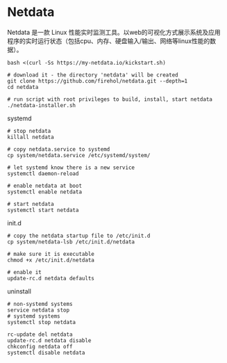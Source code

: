 # Netdata

Netdata 是一款 Linux 性能实时监测工具。以web的可视化方式展示系统及应用程序的实时运行状态（包括cpu、内存、硬盘输入/输出、网络等linux性能的数据）。

```shell
bash <(curl -Ss https://my-netdata.io/kickstart.sh)
```

```shell
# download it - the directory 'netdata' will be created
git clone https://github.com/firehol/netdata.git --depth=1
cd netdata

# run script with root privileges to build, install, start netdata
./netdata-installer.sh
```

systemd
```shell
# stop netdata
killall netdata

# copy netdata.service to systemd
cp system/netdata.service /etc/systemd/system/

# let systemd know there is a new service
systemctl daemon-reload

# enable netdata at boot
systemctl enable netdata

# start netdata
systemctl start netdata
```

init.d
```shell
# copy the netdata startup file to /etc/init.d
cp system/netdata-lsb /etc/init.d/netdata

# make sure it is executable
chmod +x /etc/init.d/netdata

# enable it
update-rc.d netdata defaults
```

uninstall
```shell
# non-systemd systems
service netdata stop
# systemd systems
systemctl stop netdata

rc-update del netdata
update-rc.d netdata disable
chkconfig netdata off
systemctl disable netdata
```